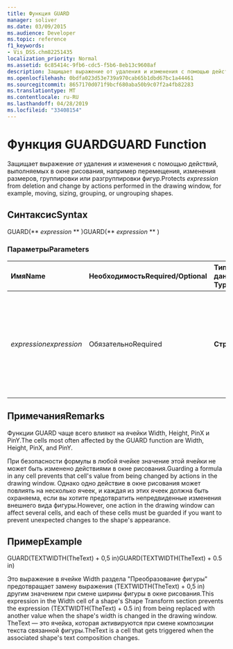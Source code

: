 ```yaml
---
title: Функция GUARD
manager: soliver
ms.date: 03/09/2015
ms.audience: Developer
ms.topic: reference
f1_keywords:
- Vis_DSS.chm82251435
localization_priority: Normal
ms.assetid: 6c85414c-9fb6-cdc5-f5b6-8eb13c9608af
description: Защищает выражение от удаления и изменения с помощью действий, выполняемых в окне рисования, например перемещения, изменения размеров, группировки или разгруппировки фигур.
ms.openlocfilehash: 0bdfa023d53e739a970cab65b1dbd67bc1a44461
ms.sourcegitcommit: 8657170d071f9bcf680aba50b9c07f2a4fb82283
ms.translationtype: MT
ms.contentlocale: ru-RU
ms.lasthandoff: 04/28/2019
ms.locfileid: "33408154"
---
```

# <a name="guard-function"></a><span data-ttu-id="1e7c8-103">Функция GUARD</span><span class="sxs-lookup"><span data-stu-id="1e7c8-103">GUARD Function</span></span>

<span data-ttu-id="1e7c8-104">Защищает выражение  *от*  удаления и изменения с помощью действий, выполняемых в окне рисования, например перемещения, изменения размеров, группировки или разгруппировки фигур.</span><span class="sxs-lookup"><span data-stu-id="1e7c8-104">Protects  *expression*  from deletion and change by actions performed in the drawing window, for example, moving, sizing, grouping, or ungrouping shapes.</span></span> 
  
## <a name="syntax"></a><span data-ttu-id="1e7c8-105">Синтаксис</span><span class="sxs-lookup"><span data-stu-id="1e7c8-105">Syntax</span></span>

<span data-ttu-id="1e7c8-106">GUARD(\*\* *expression* \*\* )</span><span class="sxs-lookup"><span data-stu-id="1e7c8-106">GUARD(\*\* *expression* \*\* )</span></span> 
  
### <a name="parameters"></a><span data-ttu-id="1e7c8-107">Параметры</span><span class="sxs-lookup"><span data-stu-id="1e7c8-107">Parameters</span></span>

|<span data-ttu-id="1e7c8-108">**Имя**</span><span class="sxs-lookup"><span data-stu-id="1e7c8-108">**Name**</span></span>|<span data-ttu-id="1e7c8-109">**Необходимость**</span><span class="sxs-lookup"><span data-stu-id="1e7c8-109">**Required/Optional**</span></span>|<span data-ttu-id="1e7c8-110">**Тип данных**</span><span class="sxs-lookup"><span data-stu-id="1e7c8-110">**Data Type**</span></span>|<span data-ttu-id="1e7c8-111">**Описание**</span><span class="sxs-lookup"><span data-stu-id="1e7c8-111">**Description**</span></span>|
|:-----|:-----|:-----|:-----|
| <span data-ttu-id="1e7c8-112">_expression_</span><span class="sxs-lookup"><span data-stu-id="1e7c8-112">_expression_</span></span> <br/> |<span data-ttu-id="1e7c8-113">Обязательно</span><span class="sxs-lookup"><span data-stu-id="1e7c8-113">Required</span></span>  <br/> |<span data-ttu-id="1e7c8-114">**Строка**</span><span class="sxs-lookup"><span data-stu-id="1e7c8-114">**String**</span></span> <br/> |<span data-ttu-id="1e7c8-115">Сочетание констант, операторов, функций и ссылок на ячейки ShapeSheet, которое приводит к значению.</span><span class="sxs-lookup"><span data-stu-id="1e7c8-115">A combination of constants, operators, functions, and references to ShapeSheet cells that results in a value.</span></span>  <br/> |
   
## <a name="remarks"></a><span data-ttu-id="1e7c8-116">Примечания</span><span class="sxs-lookup"><span data-stu-id="1e7c8-116">Remarks</span></span>

<span data-ttu-id="1e7c8-117">Функции GUARD чаще всего влияют на ячейки Width, Height, PinX и PinY.</span><span class="sxs-lookup"><span data-stu-id="1e7c8-117">The cells most often affected by the GUARD function are Width, Height, PinX, and PinY.</span></span> 
  
<span data-ttu-id="1e7c8-118">При безопасности формулы в любой ячейке значение этой ячейки не может быть изменено действиями в окне рисования.</span><span class="sxs-lookup"><span data-stu-id="1e7c8-118">Guarding a formula in any cell prevents that cell's value from being changed by actions in the drawing window.</span></span> <span data-ttu-id="1e7c8-119">Однако одно действие в окне рисования может повлиять на несколько ячеек, и каждая из этих ячеек должна быть охраняема, если вы хотите предотвратить непредвиденные изменения внешнего вида фигуры.</span><span class="sxs-lookup"><span data-stu-id="1e7c8-119">However, one action in the drawing window can affect several cells, and each of these cells must be guarded if you want to prevent unexpected changes to the shape's appearance.</span></span> 
  
## <a name="example"></a><span data-ttu-id="1e7c8-120">Пример</span><span class="sxs-lookup"><span data-stu-id="1e7c8-120">Example</span></span>

<span data-ttu-id="1e7c8-121">GUARD(TEXTWIDTH(TheText) + 0,5 in)</span><span class="sxs-lookup"><span data-stu-id="1e7c8-121">GUARD(TEXTWIDTH(TheText) + 0.5 in)</span></span> 
  
<span data-ttu-id="1e7c8-122">Это выражение в ячейке Width раздела "Преобразование фигуры" предотвращает замену выражения (TEXTWIDTH(TheText) + 0,5 in) другим значением при смене ширины фигуры в окне рисования.</span><span class="sxs-lookup"><span data-stu-id="1e7c8-122">This expression in the Width cell of a shape's Shape Transform section prevents the expression (TEXTWIDTH(TheText) + 0.5 in) from being replaced with another value when the shape's width is changed in the drawing window.</span></span> <span data-ttu-id="1e7c8-123">TheText — это ячейка, которая активируются при смене композиции текста связанной фигуры.</span><span class="sxs-lookup"><span data-stu-id="1e7c8-123">TheText is a cell that gets triggered when the associated shape's text composition changes.</span></span> 
  

